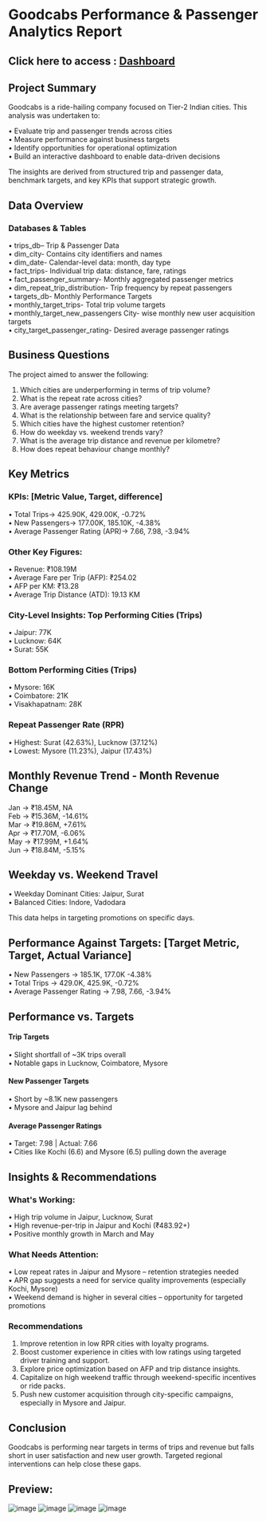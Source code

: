 # Goodcabs Performance & Passenger Analytics Report
## Click here to access : [Dashboard](https://app.powerbi.com/reportEmbed?reportId=ecc1d815-3e1b-4683-be10-ff728479f86f&autoAuth=true&ctid=e7ac416f-0da9-45aa-84db-071f5b1bb87a) 
## Project Summary
Goodcabs is a ride-hailing company focused on Tier-2 Indian cities. This analysis was undertaken to:

•	Evaluate trip and passenger trends across cities  
•	Measure performance against business targets  
•	Identify opportunities for operational optimization  
•	Build an interactive dashboard to enable data-driven decisions  

The insights are derived from structured trip and passenger data, benchmark targets, and key KPIs that support strategic growth.

## Data Overview
### Databases & Tables  

• trips_db– Trip & Passenger Data   
• dim_city-	Contains city identifiers and names  
• dim_date-	Calendar-level data: month, day type  
• fact_trips-	Individual trip data: distance, fare, ratings  
• fact_passenger_summary-	Monthly aggregated passenger metrics  
• dim_repeat_trip_distribution-	Trip frequency by repeat passengers  
• targets_db- Monthly Performance Targets  
• monthly_target_trips- Total trip volume targets  
• monthly_target_new_passengers	City- wise monthly new user acquisition targets  
• city_target_passenger_rating- Desired average passenger ratings  

## Business Questions
The project aimed to answer the following:
1.	Which cities are underperforming in terms of trip volume?
2.	What is the repeat rate across cities?
3.	Are average passenger ratings meeting targets?
4.	What is the relationship between fare and service quality?
5.	Which cities have the highest customer retention?   
6. How do weekday vs. weekend trends vary?  
7. What is the average trip distance and revenue per kilometre?  
8. How does repeat behaviour change monthly?  

## Key Metrics
### KPIs: [Metric Value, Target, difference]   
• Total Trips->	425.90K,	429.00K,	-0.72%  
• New Passengers->	177.00K,	185.10K,	-4.38%  
• Average Passenger Rating (APR)->	7.66,	7.98,	-3.94%  

### Other Key Figures:  
•	Revenue: ₹108.19M  
•	Average Fare per Trip (AFP): ₹254.02  
•	AFP per KM: ₹13.28  
•	Average Trip Distance (ATD): 19.13 KM  

### City-Level Insights: Top Performing Cities (Trips)  
•	Jaipur: 77K  
•	Lucknow: 64K  
•	Surat: 55K  

### Bottom Performing Cities (Trips)  
•	Mysore: 16K  
•	Coimbatore: 21K  
•	Visakhapatnam: 28K  

### Repeat Passenger Rate (RPR)  
•	Highest: Surat (42.63%), Lucknow (37.12%)  
•	Lowest: Mysore (11.23%), Jaipur (17.43%)  

## Monthly Revenue Trend - Month	Revenue	Change
Jan	-> ₹18.45M, NA  
Feb	-> ₹15.36M,	-14.61%  
Mar	-> ₹19.86M,	+7.61%  
Apr	-> ₹17.70M,	-6.06%  
May	-> ₹17.99M,	+1.64%  
Jun	-> ₹18.84M,	-5.15%  

## Weekday vs. Weekend Travel  
•	Weekday Dominant Cities: Jaipur, Surat  
•	Balanced Cities: Indore, Vadodara  

This data helps in targeting promotions on specific days.
		
## Performance Against Targets: [Target Metric,	Target,	Actual	Variance]  
•	New Passengers ->	185.1K,	177.0K	-4.38%  
•	Total Trips ->	429.0K,	425.9K,	-0.72%  
•	Average Passenger Rating ->	7.98,	7.66,	-3.94%  

## Performance vs. Targets
#### Trip Targets  
•	Slight shortfall of ~3K trips overall  
•	Notable gaps in Lucknow, Coimbatore, Mysore  

#### New Passenger Targets  
•	Short by ~8.1K new passengers  
•	Mysore and Jaipur lag behind  

#### Average Passenger Ratings  
•	Target: 7.98 | Actual: 7.66  
•	Cities like Kochi (6.6) and Mysore (6.5) pulling down the average  

## Insights & Recommendations  
### What's Working:  
•	High trip volume in Jaipur, Lucknow, Surat  
•	High revenue-per-trip in Jaipur and Kochi (₹483.92+)  
•	Positive monthly growth in March and May

### What Needs Attention:  
•	Low repeat rates in Jaipur and Mysore – retention strategies needed   
•	APR gap suggests a need for service quality improvements (especially Kochi, Mysore)  
•	Weekend demand is higher in several cities – opportunity for targeted promotions  

### Recommendations  
1.	Improve retention in low RPR cities with loyalty programs.  
2.	Boost customer experience in cities with low ratings using targeted driver training and support.  
3.	Explore price optimization based on AFP and trip distance insights.  
4.	Capitalize on high weekend traffic through weekend-specific incentives or ride packs.  
5.	Push new customer acquisition through city-specific campaigns, especially in Mysore and Jaipur.  

## Conclusion  
Goodcabs is performing near targets in terms of trips and revenue but falls short in user satisfaction and new user growth. Targeted regional interventions can help close these gaps.

## Preview:
![image](https://github.com/user-attachments/assets/434775c6-3ff5-4fc6-81c7-a04c40b75444)
![image](https://github.com/user-attachments/assets/6e3b5f57-8bc4-48cd-9844-314a79efee2e)
![image](https://github.com/user-attachments/assets/4b3c3ff2-966b-43c9-ad6a-7137fef158c6)
![image](https://github.com/user-attachments/assets/559199bd-703b-4c17-bf6e-00489e15841e)



